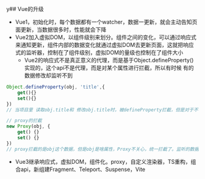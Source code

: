 y## Vue的升级

- Vue1，初始化时，每个数据都有一个watcher，数据一更新，就会主动告知页面更新，当数据很多时，性能就会下降
- Vue2加入虚拟DOM，以组件级别来划分。组件之间的变化，可以通过响应式来通知更新，组件内部的数据变化就通过虚拟DOM去更新页面，这就把响应式的监听器，控制在了组件级别，虚拟DOM的量级也控制在了组件大小
	- Vue2的响应式不是真正意义的代理，而是基于Object.defineProperty()实现的，这个api不是代理，而是对某个属性进行拦截，所以有时候 有的数据修改却监听不到
```js
Object.defineProperty(obj, 'title',{
	get(){}
	set(){}
})
// 当项目里 读取obj.title和 修改obj.title时，被defineProperty拦截，但是对于不存在属性无法拦截，所以Vue2中所有的数据都必须要在data里声明。而且，如果title是个数组的时候，对数组的操作并不会改变obj.title的指向，虽然可以通过拦截.push等操作实现部分功能，但是对数组的长度的修改等操作还是无法实现拦截，还需要额外的$set等API

// proxy的拦截
new Proxy(obj, {
	get() {}
	set() {}
})
// proxy拦截的是obj这个数据，但是obj是啥属性，Proxy不关心，统一拦截了。监听的数据格式也更多，但是不兼容IE11以下的浏览器
```
- Vue3继承响应式，虚拟DOM，组件化。proxy，自定义渲染器，TS重构，组合api，新组建Fragment、Teleport、Suspense，Vite